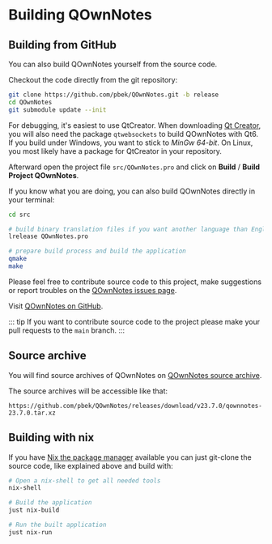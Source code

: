 # Building QOwnNotes

## Building from GitHub

You can also build QOwnNotes yourself from the source code.

Checkout the code directly from the git repository:

```bash
git clone https://github.com/pbek/QOwnNotes.git -b release
cd QOwnNotes
git submodule update --init
```

For debugging, it's easiest to use QtCreator. When downloading
[Qt Creator](https://www.qt.io/download-qt-installer-oss), you will also
need the package `qtwebsockets` to build QOwnNotes with Qt6. If you build under Windows, you want to stick to
*MinGw 64-bit*. On Linux, you most likely have a package for QtCreator in your repository.

Afterward open the project file `src/QOwnNotes.pro` and click on
**Build** / **Build Project QOwnNotes**.

If you know what you are doing, you can also build QOwnNotes directly in your terminal:

```bash
cd src

# build binary translation files if you want another language than English
lrelease QOwnNotes.pro

# prepare build process and build the application
qmake
make
```

Please feel free to contribute source code to this project, make suggestions or
report troubles on the [QOwnNotes issues page](https://github.com/pbek/QOwnNotes/issues).

Visit [QOwnNotes on GitHub](https://github.com/pbek/QOwnNotes).

::: tip
If you want to contribute source code to the project please make your pull requests
to the  `main` branch.
:::

## Source archive

You will find source archives of QOwnNotes on [QOwnNotes source archive](https://github.com/pbek/QOwnNotes/releases).

The source archives will be accessible like that:

`https://github.com/pbek/QOwnNotes/releases/download/v23.7.0/qownnotes-23.7.0.tar.xz`

## Building with nix

If you have [Nix the package manager](https://nixos.org/download/) available
you can just git-clone the source code, like explained above and build with:

```bash
# Open a nix-shell to get all needed tools
nix-shell

# Build the application
just nix-build

# Run the built application
just nix-run
```
